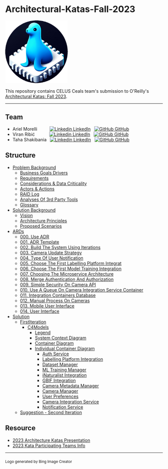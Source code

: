# Architectural-Katas-Fall-2023

<img src="./images/logo.png" alt="drawing" width="200"/>

This repository contains CELUS Ceals team's submission to O'Reilly's [Architectural Katas: Fall 2023](https://www.oreilly.com/live-events/architectural-katas-fall-2023/0636920097709/0636920097708/).

---

## Team

- Ariel Morelli &emsp;&emsp; &nbsp;[![Linkedin](https://i.stack.imgur.com/gVE0j.png) LinkedIn](https://www.linkedin.com/in/arielmorelli/)
  &nbsp;
  [![GitHub](https://i.stack.imgur.com/tskMh.png) GitHub](https://github.com/arielmorelli)
- Viran Ribić&emsp;&emsp;&emsp;&nbsp;[![Linkedin](https://i.stack.imgur.com/gVE0j.png) LinkedIn](https://www.linkedin.com/in/viran-ribic/)
  &nbsp;
  [![GitHub](https://i.stack.imgur.com/tskMh.png) GitHub](https://github.com/viranribic)
- Taha Shakibania&ensp;&nbsp;[![Linkedin](https://i.stack.imgur.com/gVE0j.png) LinkedIn](https://www.linkedin.com/in/tahashakibania/)
  &nbsp;
  [![GitHub](https://i.stack.imgur.com/tskMh.png) GitHub](https://github.com/shakibaniataha)

## Structure

- [Problem Background](./1.ProblemBackground/README.md)
  - [Business Goals Drivers](./1.ProblemBackground/0.BusinessGoalsDrivers.md)
  - [Requirements](./1.ProblemBackground/1.Requirements.md)
  - [Considerations & Data Criticality](./1.ProblemBackground/2.ConsiderationsAndDataCriticality.md)
  - [Actors & Actions](./1.ProblemBackground/3.ActorsAndActions.md)
  - [RAID Log](./1.ProblemBackground/4.RaidLog.md)
  - [Analyses Of 3rd Party Tools](./1.ProblemBackground/5.AnalysesOf3rdPartyTools.md)
  - [Glossary](./1.ProblemBackground/6.Glossary.md)
- [Solution Background](./2.SolutionBackground/README.md)
  - [Vision](./2.SolutionBackground/0.Vision.md)
  - [Architecture Principles](./2.SolutionBackground/1.ArchitecturePrinciples.md)
  - [Proposed Scenarios](./2.SolutionBackground/2.ProposedScenarios.md)
- [ARDs](./3.ARDs/README.md)
  - [000. Use ADR](./3.ARDs/000.UseADR.md)
  - [001. ADR Template](./3.ARDs/001.ADRTemplate.md)
  - [002. Build The System Using Iterations](./3.ARDs/002.BuildTheSystemUsingIterations.md)
  - [003. Camera Update Strategy](./3.ARDs/003.CameraUpdateStrategy.md)
  - [004. Type Of User Notification](./3.ARDs/004.TypeOfUserNotification.md)
  - [005. Choose The First Labelling Platform Integrat](./3.ARDs/005.ChooseTheFirstLabellingPlatformIntegrat.md)
  - [006. Choose The First Model Training Integration](./3.ARDs/006.ChooseTheFirstModelTrainingIntegration.md)
  - [007. Choosing The Microservice Architecture](./3.ARDs/007.ChoosingTheMicroserviceArchitecture.md)
  - [008. Merge Authentication And Authorization](./3.ARDs/008.MergeAuthenticationAndAuthorization.md)
  - [009. Simple Security On Camera API](./3.ARDs/009.SimpleSecurityOnCameraAPI.md)
  - [010. Use A Queue On Camera Integration Service Container](./3.ARDs/010.UseAQueueOnCameraIntegrationServiceContainer.md)
  - [011. Integration Containers Database](./3.ARDs/011.IntegrationContainersDatabase.md)
  - [012. Manual Process On Cameras](./3.ARDs/012.ManualProcessOnCameras.md)
  - [013. Mobile User Interface](./3.ARDs/013.MobileUserInterface.md)
  - [014. User Interface](./3.ARDs/014.UserInterface.md)
- [Solution](./4.Solution/README.md)
  - [FirstIteration](./4.Solution/1.FirstIteration/README.md)
    - [C4Models](./4.Solution/1.FirstIteration/C4Models/README.md)
      - [Legend](./4.Solution/1.FirstIteration/C4Models/0.Legend.md)
      - [System Context Diagram](./4.Solution/1.FirstIteration/C4Models/1.SystemContextDiagram.md)
      - [Container Diagram](./4.Solution/1.FirstIteration/C4Models/2.ContainerDiagram.md)
      - [Individual Container Diagram](./4.Solution/1.FirstIteration/C4Models/3.IndividualContainerDiagram.md)
        - [Auth Service](./4.Solution/1.FirstIteration/C4Models/IndividualContainers/AuthService.md)
        - [Labelling Platform Integration](./4.Solution/1.FirstIteration/C4Models/IndividualContainers/LabellingPlatformIntegration.md)
        - [Dataset Manager](./4.Solution/1.FirstIteration/C4Models/IndividualContainers/DatasetManager.md)
        - [ML Training Manager](./4.Solution/1.FirstIteration/C4Models/IndividualContainers/MLTrainingManager.md)
        - [iNaturalist Integration](./4.Solution/1.FirstIteration/C4Models/IndividualContainers/iNaturalistIntegration.md)
        - [GBIF Integration](./4.Solution/1.FirstIteration/C4Models/IndividualContainers/GBIFIntegration.md)
        - [Camera Metadata Manager](./4.Solution/1.FirstIteration/C4Models/IndividualContainers/CameraMetadataManager.md)
        - [Camera Manager](./4.Solution/1.FirstIteration/C4Models/IndividualContainers/CameraManager.md)
        - [User Preferences](./4.Solution/1.FirstIteration/C4Models/IndividualContainers/UserPreferences.md)
        - [Camera Integration Service](./4.Solution/1.FirstIteration/C4Models/IndividualContainers/CameraIntegrationService.md)
        - [Notification Service](./4.Solution/1.FirstIteration/C4Models/IndividualContainers/NotificationService.md)
  - [Suggestion - Second Iteration](./4.Solution/2.Suggestion-SecondIteration/README.md)

## Resource

- [2023 Architecture Katas Presentation](./5.Resource/20231019kickfinalslidedeck1697295113824.pdf)
- [2023 Kata Participating Teams Info](./5.Resource/wildlifewatcherkata1697552884552.pdf)

---

<sub>Logo generated by Bing Image Creator</sub>
